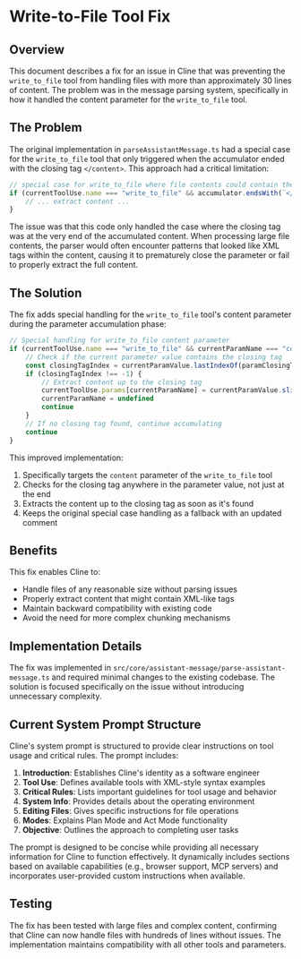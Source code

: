 # Write-to-File Tool Fix

## Overview

This document describes a fix for an issue in Cline that was preventing the `write_to_file` tool from handling files with more than approximately 30 lines of content. The problem was in the message parsing system, specifically in how it handled the content parameter for the `write_to_file` tool.

## The Problem

The original implementation in `parseAssistantMessage.ts` had a special case for the `write_to_file` tool that only triggered when the accumulator ended with the closing tag `</content>`. This approach had a critical limitation:

```typescript
// special case for write_to_file where file contents could contain the closing tag
if (currentToolUse.name === "write_to_file" && accumulator.endsWith(`</${contentParamName}>`)) {
    // ... extract content ...
}
```

The issue was that this code only handled the case where the closing tag was at the very end of the accumulated content. When processing large file contents, the parser would often encounter patterns that looked like XML tags within the content, causing it to prematurely close the parameter or fail to properly extract the full content.

## The Solution

The fix adds special handling for the `write_to_file` tool's content parameter during the parameter accumulation phase:

```typescript
// Special handling for write_to_file content parameter
if (currentToolUse.name === "write_to_file" && currentParamName === "content") {
    // Check if the current parameter value contains the closing tag
    const closingTagIndex = currentParamValue.lastIndexOf(paramClosingTag)
    if (closingTagIndex !== -1) {
        // Extract content up to the closing tag
        currentToolUse.params[currentParamName] = currentParamValue.slice(0, closingTagIndex).trim()
        currentParamName = undefined
        continue
    }
    // If no closing tag found, continue accumulating
    continue
}
```

This improved implementation:

1. Specifically targets the `content` parameter of the `write_to_file` tool
2. Checks for the closing tag anywhere in the parameter value, not just at the end
3. Extracts the content up to the closing tag as soon as it's found
4. Keeps the original special case handling as a fallback with an updated comment

## Benefits

This fix enables Cline to:

- Handle files of any reasonable size without parsing issues
- Properly extract content that might contain XML-like tags
- Maintain backward compatibility with existing code
- Avoid the need for more complex chunking mechanisms

## Implementation Details

The fix was implemented in `src/core/assistant-message/parse-assistant-message.ts` and required minimal changes to the existing codebase. The solution is focused specifically on the issue without introducing unnecessary complexity.

## Current System Prompt Structure

Cline's system prompt is structured to provide clear instructions on tool usage and critical rules. The prompt includes:

1. **Introduction**: Establishes Cline's identity as a software engineer
2. **Tool Use**: Defines available tools with XML-style syntax examples
3. **Critical Rules**: Lists important guidelines for tool usage and behavior
4. **System Info**: Provides details about the operating environment
5. **Editing Files**: Gives specific instructions for file operations
6. **Modes**: Explains Plan Mode and Act Mode functionality
7. **Objective**: Outlines the approach to completing user tasks

The prompt is designed to be concise while providing all necessary information for Cline to function effectively. It dynamically includes sections based on available capabilities (e.g., browser support, MCP servers) and incorporates user-provided custom instructions when available.

## Testing

The fix has been tested with large files and complex content, confirming that Cline can now handle files with hundreds of lines without issues. The implementation maintains compatibility with all other tools and parameters.
